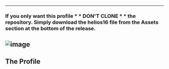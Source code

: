----
### If you only want this profile * * DON'T  CLONE * * the repository.  Simply download the __helios16__ file from the **Assets** section at the bottom of the release.
![image](https://github.com/HeliosProfiles/DCS-F-15E-Profile-by-MadKreator37/assets/18526232/55f93a35-0452-478b-961d-e0c7d84feccc)
----
## The Profile
